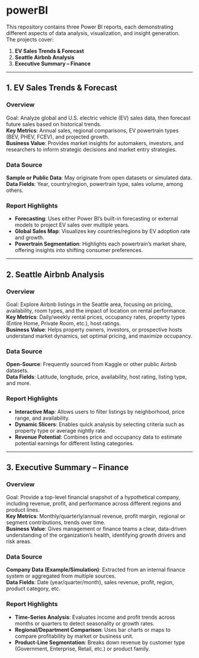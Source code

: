 # powerBI

This repository contains three Power BI reports, each demonstrating different aspects of data analysis, visualization, and insight generation.  
The projects cover:

1. **EV Sales Trends & Forecast**  
2. **Seattle Airbnb Analysis**  
3. **Executive Summary – Finance**

---

## 1. EV Sales Trends & Forecast
### Overview
Goal: Analyze global and U.S. electric vehicle (EV) sales data, then forecast future sales based on historical trends.  
**Key Metrics**: Annual sales, regional comparisons, EV powertrain types (BEV, PHEV, FCEV), and projected growth.  
**Business Value**: Provides market insights for automakers, investors, and researchers to inform strategic decisions and market entry strategies.

### Data Source
**Sample or Public Data**: May originate from open datasets or simulated data.  
**Data Fields**: Year, country/region, powertrain type, sales volume, among others.

### Report Highlights
- **Forecasting**: Uses either Power BI’s built-in forecasting or external models to project EV sales over multiple years.  
- **Global Sales Map**: Visualizes key countries/regions by EV adoption rate and growth.  
- **Powertrain Segmentation**: Highlights each powertrain’s market share, offering insights into shifting consumer preferences.

---

## 2. Seattle Airbnb Analysis
### Overview
Goal: Explore Airbnb listings in the Seattle area, focusing on pricing, availability, room types, and the impact of location on rental performance.  
**Key Metrics**: Daily/weekly rental prices, occupancy rates, property types (Entire Home, Private Room, etc.), host ratings.  
**Business Value**: Helps property owners, investors, or prospective hosts understand market dynamics, set optimal pricing, and maximize occupancy.

### Data Source
**Open-Source**: Frequently sourced from Kaggle or other public Airbnb datasets.  
**Data Fields**: Latitude, longitude, price, availability, host rating, listing type, and more.

### Report Highlights
- **Interactive Map**: Allows users to filter listings by neighborhood, price range, and availability.  
- **Dynamic Slicers**: Enables quick analysis by selecting criteria such as property type or average nightly rate.  
- **Revenue Potential**: Combines price and occupancy data to estimate potential earnings for different listing categories.

---

## 3. Executive Summary – Finance
### Overview
Goal: Provide a top-level financial snapshot of a hypothetical company, including revenue, profit, and performance across different regions and product lines.  
**Key Metrics**: Monthly/quarterly/annual revenue, profit margin, regional or segment contributions, trends over time.  
**Business Value**: Gives management or finance teams a clear, data-driven understanding of the organization’s health, identifying growth drivers and risk areas.

### Data Source
**Company Data (Example/Simulation)**: Extracted from an internal finance system or aggregated from multiple sources.  
**Data Fields**: Date (year/quarter/month), sales revenue, profit, region, product category, etc.

### Report Highlights
- **Time-Series Analysis**: Evaluates income and profit trends across months or quarters to detect seasonality or growth rates.  
- **Regional/Department Comparison**: Uses bar charts or maps to compare profitability by market or business unit.  
- **Product-Line Segmentation**: Breaks down revenue by customer type (Government, Enterprise, Retail, etc.) or product family.
